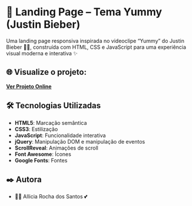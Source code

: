 # 🎀 Landing Page – Tema Yummy (Justin Bieber)

Uma landing page responsiva inspirada no videoclipe “Yummy” do Justin Bieber 🍓💖, construída com HTML, CSS e JavaScript para uma experiência visual moderna e interativa ✨

## 🌐 Visualize o projeto:

**[Ver Projeto Online](https://alliciarocha.github.io/landing-page-justinbieber-theme/)**

## 🛠️ Tecnologias Utilizadas

- **HTML5**: Marcação semântica
- **CSS3**: Estilização
- **JavaScript**: Funcionalidade interativa
- **jQuery**: Manipulação DOM e manipulação de eventos
- **ScrollReveal**: Animações de scroll
- **Font Awesome**: Ícones
- **Google Fonts**: Fontes

## ✒️ Autora

- 👩‍💻 Allicia Rocha dos Santos 💕
